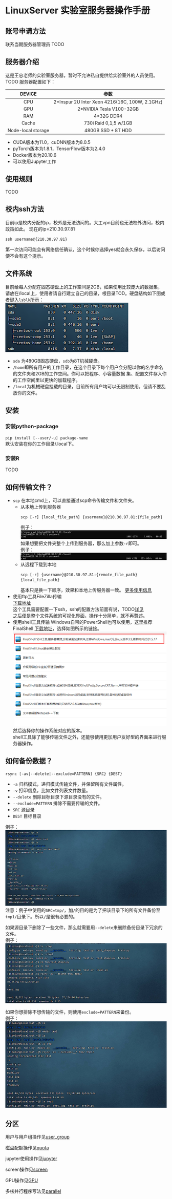 # LinuxServer 实验室服务器操作手册

## 账号申请方法
联系当期服务器管理员
TODO

## 服务器介绍
这是王忠老师的实验室服务器，暂时不允许私自提供给实验室外的人员使用。TODO
服务器配置如下：

|        DEVICE      |                      参数                    |
|:------------------:|:--------------------------------------------:|
|         CPU        |2*Inspur 2U Inter Xeon 4216(16C, 100W, 2.1GHz)|
|         GPU        |            2*NVIDIA Tesla V100-32GB          |
|         RAM        |                   4*32G DDR4                 |
|        Cache       |              730i Raid 0,1,5 w/1GB           |
| Node-local storage |               480GB SSD + 8T HDD             |

- CUDA版本为11.0，cuDNN版本为8.0.5
- pyTorch版本为1.8.1，TensorFlow版本为2.4.0
- Docker版本为20.10.6
- 可以使用Jupyter工作

## 使用规则
TODO

## 校内ssh方法
目前ip是校内分配的ip，校外是无法访问的。大工vpn目前也无法校外访问，校内政策如此。
现在的ip=210.30.97.81  
```
ssh username@{210.30.97.81}
```
第一次访问可能会有网络信任确认，这个时候你选择yes就会永久保存，以后访问便不会有这个提示。

## 文件系统
目前给每人分配在固态硬盘上的工作空间是2GB，如果使用比较庞大的数据集，请放在/local上，使用者请自行建立自己的目录，根目录TOD。硬盘结构如下图或者键入`lsblk`所示：  
![image](pics/01.png)  
- `sda` 为480GB固态硬盘，`sdb`为8T机械硬盘。
- `/home`即所有用户的工作目录，在这个目录下每个用户会分配以你的名字命名的文件夹和2GB的工作空间。你可以把程序、小容量数据
集、配置文件存入你的工作空间里以更快的加载程序。
- `/local`为机械硬盘挂载的目录，目前所有用户均可以无限制使用，但请不要乱放你的文件。

## 安装

### 安装python-package
`pip install [--user/-u] package-name`  
默认安装在你的工作目录/.local下。

### 安装R
TODO

## 如何传输文件？
- `scp` 在本地cmd上，可以直接通过scp命令传输文件和文件夹。
  - 从本地上传到服务器
    ```
    scp [-r] {local_file_path} {username}@210.30.97.81:{file_path}
    ```
    例子：  
    ![image](pics/02.png)  
    如果想要把文件夹整个上传到服务器，那么加上参数`-r`即可。  
    例子：  
    ![image](pics/03.png)
  - 从远程下载到本地
    ```
    scp [-r] {username}@210.30.97.81:{remote_file_path} {local_file_path}
    ```
    基本只是换一下顺序，效果和本地上传服务器一致。
  [更多使用信息](https://www.runoob.com/linux/linux-comm-scp.html)
- 使用ftp工具FileZilla传输  
  [下载地址](https://www.filezilla.cn/download/client)  
  这个工具需要配置一下ssh，ssh的配置方法前面有说，TODO[详见](https://github.com/wzhy2000/LinuxServer/)  
  之后便是整个文件系统的可视化界面，操作十分简单，就不再赘述。
- 使用shell工具传输
  Windows自带的PowerShell也可以使用，这里推荐FinalShell [下载地址](https://www.hostbuf.com)，选择如图所示的链接。  
  ![image](pics/04.png)  
  然后选择你的操作系统对应的版本。  
  shell工具除了能够传输文件之外，还能够使用更加用户友好型的界面来进行服务器操作。

## 如何备份数据？
```
rsync [-av|--delete|--exclude=PATTERN] {SRC} {DEST}
```
- `-a` 归档模式，递归模式传输文件，并保留所有文件属性。
- `-v` 打印信息，比如文件列表文件数量。
- `--delete` 删除目标目录下源目录没有的文件。
- `--exclude=PATTERN` 排除不需要传输的文件。
- `SRC` 源目录
- `DEST` 目标目录

例子： 
![image](pics/05.png)  
注意：例子中使用的`SRC=tmp/`，加`/`的目的是为了把该目录下的所有文件备份至`tmp1/`目录下。所以`/`是很有必要的。

如果源目录下删除了一些文件，那么就需要用`--delete`来删除备份目录下冗余的文件。  
例子：  
![image](pics/06.png)  

如果你想排除不想传输的文件，则使用`exclude=PATTERN`来备份。  
例子：  
![image](pics/07.png)


## 分区
用户与用户组操作见[user_group](https://github.com/wzhy2000/LinuxServer/tree/main/user_group)

磁盘配额操作见[quota](https://github.com/wzhy2000/LinuxServer/tree/main/quota)

jupyter使用操作见[jupyter](https://github.com/wzhy2000/LinuxServer/tree/main/jupyter)

screen操作见[screen](https://github.com/wzhy2000/LinuxServer/tree/main/screen)

GPU操作见[GPU](https://github.com/wzhy2000/LinuxServer/tree/main/GPU)

多核并行程序写法见[parallel](https://github.com/wzhy2000/LinuxServer/tree/main/parallel)
